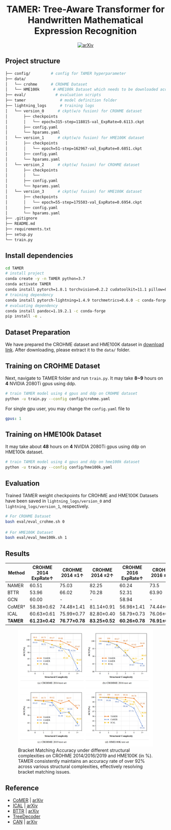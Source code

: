 <div align="center">    
 
# TAMER: Tree-Aware Transformer for Handwritten Mathematical Expression Recognition
[![arXiv](https://img.shields.io/badge/arXiv-2408.08578-b31b1b.svg)](https://arxiv.org/abs/2408.08578)

</div>

## Project structure
```bash
├── config/         # config for TAMER hyperparameter
├── data/
│   └── crohme      # CROHME Dataset
│   └── HME100k      # HME100k Dataset which needs to be downloaded according to the instructions below.
├── eval/             # evaluation scripts
├── tamer               # model definition folder
├── lightning_logs      # training logs
│   └── version_0      # ckpt(w/o fusion) for CROHME dataset 
│       ├── checkpoints
│       │   └── epoch=315-step=118815-val_ExpRate=0.6113.ckpt
│       ├── config.yaml
│       └── hparams.yaml
│   └── version_1      # ckpt(w/o fusion) for HME100K dataset 
│       ├── checkpoints
│       │   └── epoch=51-step=162967-val_ExpRate=0.6851.ckpt
│       ├── config.yaml
│       └── hparams.yaml
│   └── version_2      # ckpt(w/ fusion) for CROHME dataset 
│       ├── checkpoints
│       │   └── 
│       ├── config.yaml
│       └── hparams.yaml
│   └── version_3      # ckpt(w/ fusion) for HME100K dataset 
│       ├── checkpoints
│       │   └── epoch=55-step=175503-val_ExpRate=0.6954.ckpt
│       ├── config.yaml
│       └── hparams.yaml
├── .gitignore
├── README.md
├── requirements.txt
├── setup.py
└── train.py
```

## Install dependencies   
```bash
cd TAMER
# install project   
conda create -y -n TAMER python=3.7
conda activate TAMER
conda install pytorch=1.8.1 torchvision=0.2.2 cudatoolkit=11.1 pillow=8.4.0 -c pytorch -c nvidia
# training dependency
conda install pytorch-lightning=1.4.9 torchmetrics=0.6.0 -c conda-forge
# evaluating dependency
conda install pandoc=1.19.2.1 -c conda-forge
pip install -e .
 ```
## Dataset Preparation
We have prepared the CROHME dataset and HME100K dataset in [download link](https://disk.pku.edu.cn/link/AAF10CCC4D539543F68847A9010C607139). After downloading, please extract it to the `data/` folder.

## Training on CROHME Dataset
Next, navigate to TAMER folder and run `train.py`. It may take **8~9** hours on **4** NVIDIA 2080Ti gpus using ddp.
```bash
# train TAMER model using 4 gpus and ddp on CROHME dataset
python -u train.py --config config/crohme.yaml
```

For single gpu user, you may change the `config.yaml` file to
```yaml
gpus: 1
```

## Training on HME100k Dataset
It may take about **48** hours on **4** NVIDIA 2080Ti gpus using ddp on HME100k dataset.
```bash
# train TAMER model using 4 gpus and ddp on hme100k dataset
python -u train.py --config config/hme100k.yaml
```

## Evaluation
Trained TAMER weight checkpoints for CROHME and HME100K Datasets have been saved in `lightning_logs/version_0` and `lightning_logs/version_1`, respectively.

```bash
# For CROHME Dataset
bash eval/eval_crohme.sh 0

# For HME100K Dataset
bash eval/eval_hme100k.sh 1
```

## Results
| Method | CROHME 2014 ExpRate↑ | CROHME 2014 ≤1↑ | CROHME 2014 ≤2↑ | CROHME 2016 ExpRate↑ | CROHME 2016 ≤1↑ | CROHME 2016 ≤2↑ | CROHME 2019 ExpRate↑ | CROHME 2019 ≤1↑ | CROHME 2019 ≤2↑ |
|--------|----------------------|-----------------|-----------------|----------------------|-----------------|-----------------|----------------------|-----------------|-----------------|
| NAMER  | 60.51                | 75.03           | 82.25           | 60.24                | 73.5            | 80.21           | 61.72                | 75.31           | 82.07           |
| BTTR   | 53.96                | 66.02           | 70.28           | 52.31                | 63.90           | 68.61           | 52.96                | 65.97           | 69.14           |
| GCN    | 60.00                | -               | -               | 58.94                | -               | -               | 61.63                | -               | -               |
| CoMER† | 58.38±0.62           | 74.48±1.41      | 81.14±0.91      | 56.98±1.41           | 74.44±0.93      | 81.87±0.73      | 59.12±0.43           | 77.45±0.70      | 83.87±0.80      |
| ICAL   | 60.63±0.61           | 75.99±0.77      | 82.80±0.40      | 58.79±0.73           | 76.06±0.37      | 83.38±0.16      | 60.51±0.71           | 78.00±0.66      | 84.63±0.45      |
| **TAMER** | **61.23±0.42**    | **76.77±0.78**  | **83.25±0.52**  | **60.26±0.78**       | **76.91±0.38**  | **84.05±0.41**  | **61.97±0.54**       | **78.97±0.42**  | **85.80±0.45**  |
<figure>
    <img src="images/Bracket_Matching_Accuracy.png" alt="Bracket_Matching_Accuracy">
    <figcaption>Bracket Matching Accuracy under different structural complexities on CROHME 2014/2016/2019 and HME100K (in %). TAMER consistently maintains an accuracy rate of over 92% across various structural complexities, effectively resolving bracket matching issues.</figcaption>
</figure>


## Reference
- [CoMER](https://github.com/Green-Wood/CoMER) | [arXiv](https://arxiv.org/abs/2207.04410)
- [ICAL](https://github.com/qingzhenduyu/ICAL) | [arXiv](https://arxiv.org/abs/2405.09032)
- [BTTR](https://github.com/Green-Wood/BTTR) | [arXiv](https://arxiv.org/abs/2105.02412)
- [TreeDecoder](https://github.com/JianshuZhang/TreeDecoder)
- [CAN](https://github.com/LBH1024/CAN) | [arXiv](https://arxiv.org/abs/2207.11463)

